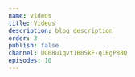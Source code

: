 ```yaml
---
name: videos
title: Videos
description: blog description
order: 3
publish: false
channel: UC68u1qvt1B0SkF-q1EgP88Q
episodes: 10
---
```


